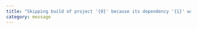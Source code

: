 ```yaml
---
title: "Skipping build of project '{0}' because its dependency '{1}' was not built"
category: message
---
```

